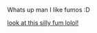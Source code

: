 Whats up man I like fumos :D

[look at this silly fum lolol!](https://user-images.githubusercontent.com/110709800/183234459-e647a8b5-7417-4075-8260-315661eabef4.png)
